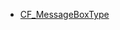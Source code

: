 - [CF_MessageBoxType](https://github.com/RandyGaul/cute_framework/blob/master/docs/utility/cf_messageboxtype.md)

